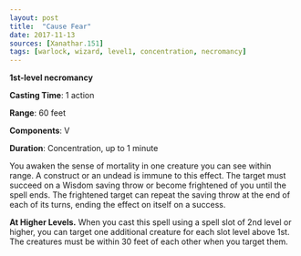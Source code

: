```yaml
---
layout: post
title:  "Cause Fear"
date: 2017-11-13
sources: [Xanathar.151]
tags: [warlock, wizard, level1, concentration, necromancy]
---
```


**1st-level necromancy**

**Casting Time**: 1 action

**Range**: 60 feet

**Components**: V

**Duration**: Concentration, up to 1 minute

You awaken the sense of mortality in one creature you can see within range. A construct or an undead is immune to this effect. The target must succeed on a Wisdom saving throw or become frightened of you until the spell ends. The frightened target can repeat the saving throw at the end of each of its turns, ending the effect on itself on a success.

**At Higher Levels.** When you cast this spell using a spell slot of 2nd level or higher, you can target one additional creature for each slot level above 1st. The creatures must be within 30 feet of each other when you target them.
